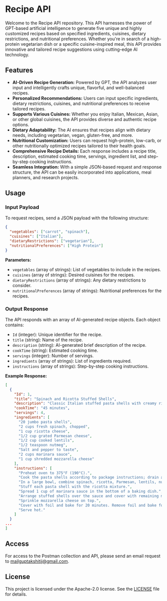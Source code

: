 # Recipe API

Welcome to the Recipe API repository. This API harnesses the power of GPT-based artificial intelligence to generate five unique and highly customized recipes based on specified ingredients, cuisines, dietary restrictions, and nutritional preferences. Whether you're in search of a high-protein vegetarian dish or a specific cuisine-inspired meal, this API provides innovative and tailored recipe suggestions using cutting-edge AI technology.

## Features

- **AI-Driven Recipe Generation:** Powered by GPT, the API analyzes user input and intelligently crafts unique, flavorful, and well-balanced recipes.
- **Personalized Recommendations:** Users can input specific ingredients, dietary restrictions, cuisines, and nutritional preferences to receive tailored recipes.
- **Supports Various Cuisines:** Whether you enjoy Italian, Mexican, Asian, or other global cuisines, the API provides diverse and authentic recipe options.
- **Dietary Adaptability:** The AI ensures that recipes align with dietary needs, including vegetarian, vegan, gluten-free, and more.
- **Nutritional Customization:** Users can request high-protein, low-carb, or other nutritionally optimized recipes tailored to their health goals.
- **Comprehensive Recipe Details:** Each response includes a recipe title, description, estimated cooking time, servings, ingredient list, and step-by-step cooking instructions.
- **Seamless Integration:** With a simple JSON-based request and response structure, the API can be easily incorporated into applications, meal planners, and research projects.

## Usage

### Input Payload

To request recipes, send a JSON payload with the following structure:

```json
{
  "vegetables": ["carrot", "spinach"],
  "cuisines": ["Italian"],
  "dietaryRestrictions": ["vegetarian"],
  "nutritionalPreferences": ["High Protein"]
}
```

**Parameters:**

- `vegetables` (array of strings): List of vegetables to include in the recipes.
- `cuisines` (array of strings): Desired cuisines for the recipes.
- `dietaryRestrictions` (array of strings): Any dietary restrictions to consider.
- `nutritionalPreferences` (array of strings): Nutritional preferences for the recipes.

### Output Response

The API responds with an array of AI-generated recipe objects. Each object contains:

- `Id` (integer): Unique identifier for the recipe.
- `title` (string): Name of the recipe.
- `description` (string): AI-generated brief description of the recipe.
- `cookTime` (string): Estimated cooking time.
- `servings` (integer): Number of servings.
- `ingredients` (array of strings): List of ingredients required.
- `instructions` (array of strings): Step-by-step cooking instructions.

**Example Response:**

```json
[
  {
    "Id": 1,
    "title": "Spinach and Ricotta Stuffed Shells",
    "description": "Classic Italian stuffed pasta shells with creamy ricotta and spinach, elevated with a high-protein twist.",
    "cookTime": "45 minutes",
    "servings": 4,
    "ingredients": [
      "20 jumbo pasta shells",
      "2 cups fresh spinach, chopped",
      "1 cup ricotta cheese",
      "1/2 cup grated Parmesan cheese",
      "1/2 cup cooked lentils",
      "1/2 teaspoon nutmeg",
      "Salt and pepper to taste",
      "2 cups marinara sauce",
      "1 cup shredded mozzarella cheese"
    ],
    "instructions": [
      "Preheat oven to 375°F (190°C).",
      "Cook the pasta shells according to package instructions; drain and set aside.",
      "In a large bowl, combine spinach, ricotta, Parmesan, lentils, nutmeg, salt, and pepper. Mix well.",
      "Stuff each pasta shell with the ricotta mixture.",
      "Spread 1 cup of marinara sauce in the bottom of a baking dish.",
      "Arrange stuffed shells over the sauce and cover with remaining marinara sauce.",
      "Sprinkle mozzarella cheese on top.",
      "Cover with foil and bake for 20 minutes. Remove foil and bake for an additional 10 minutes until bubbly.",
      "Serve hot."
    ]
  }
... 
]
```

## Access

For access to the Postman collection and API, please send an email request to [mailguptakshitij@gmail.com](mailto:mailguptakshitij@gmail.com).

## License

This project is licensed under the Apache-2.0 license. See the [LICENSE](LICENSE) file for details.


